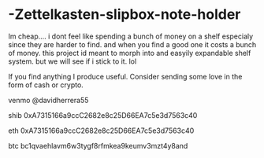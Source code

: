 # -Zettelkasten-slipbox-note-holder
Im cheap.... i dont feel like spending a bunch of money on a shelf especialy since they are harder to find. and when you find a good one it costs a bunch of money. this project id meant to morph into and easyily expandable shelf system. but we will see if i stick to it. lol

If you find anything I produce useful. Consider sending some love in the form of cash or crypto.

venmo @davidherrera55

shib 0xA7315166a9ccC2682e8c25D66EA7c5e3d7563c40

eth 0xA7315166a9ccC2682e8c25D66EA7c5e3d7563c40

btc bc1qvaehlavm6w3tygf8rfmkea9keumv3mzt4y8and
